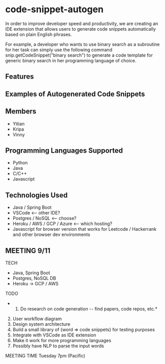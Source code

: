# code-snippet-autogen

In order to improve developer speed and productivity, we are creating an IDE extension that allows users to generate code snippets automatically based on plain English phrases.

For example, a developer who wants to use binary search as a subroutine for her task can simply use the following command snip.getCodeSnippet("binary search") to generate a code template for generic binary search in her programming language of choice.

## Features

## Examples of Autogenerated Code Snippets

## Members
* Yitian
* Kripa
* Vinny

## Programming Languages Supported
* Python
* Java
* C/C++
* Javascript

## Technologies Used
* Java / Spring Boot
* VSCode <-- other IDE?
* Postgres / NoSQL <-- choose?
* Heroku / AWS / GCP / Azure <-- which hosting?
* Javascript for browser version that works for Leetcode / Hackerrank and other browser dev environments

## MEETING 9/11

TECH
* Java, Spring Boot
* Postgres, NoSQL DB
* Heroku -> GCP / AWS

TODO
* 1. Do research on code generation -- find papers, code repos, etc.*
2. User workflow diagram
3. Design system architecture
4. Build a small library of {word => code snippets} for testing purposes
5. Integrate with VSCode as IDE extension 
6. Make it work for more programming languages
7. Possibly have NLP to parse the input words

MEETING TIME
Tuesday 7pm (Pacific)

